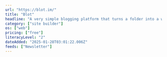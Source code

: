 ```yaml
---
url: "https://blot.im/"
title: "Blot"
headline: "A very simple blogging platform that turns a folder into a website. Just drop your files in and you're good to go. Syncs with Dropbox, Git, and Google Drive."
category: ["site builder"]
os: ["web"]
pricing: ["free"]
literacyLevel: "2"
dateAdded: "2025-01-28T03:01:22.006Z"
feeds: ["Newsletter"]
---
```

